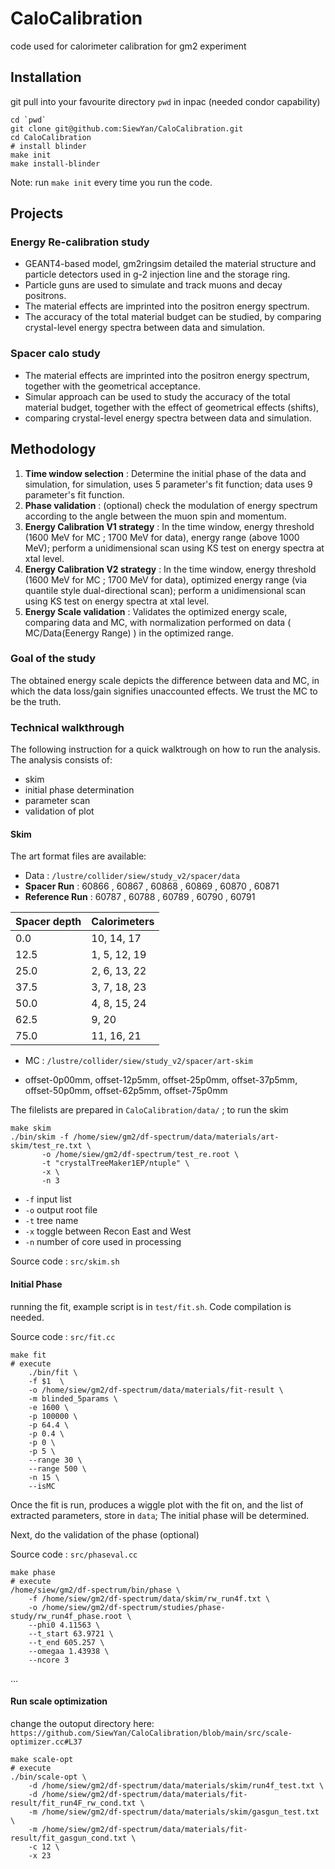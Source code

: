 # CaloCalibration
code used for calorimeter calibration for gm2 experiment

## Installation

git pull into your favourite directory ```pwd``` in inpac (needed condor capability)
```
cd `pwd`
git clone git@github.com:SiewYan/CaloCalibration.git
cd CaloCalibration
# install blinder
make init
make install-blinder
```

Note: run ```make init``` every time you run the code.

## Projects

### Energy Re-calibration study

- GEANT4-based model, gm2ringsim detailed the material structure and
particle detectors used in g-2 injection line and the storage ring.
- Particle guns are used to simulate and track muons and decay positrons.
- The material effects are imprinted into the
positron energy spectrum.
- The accuracy of the total material budget can
be studied, by comparing crystal-level energy
spectra between data and simulation.

### Spacer calo study

- The material effects are imprinted into the
positron energy spectrum, together with the geometrical acceptance.
- Simular approach can be used to study the accuracy of the total material budget, together with the effect of geometrical effects (shifts),
- comparing crystal-level energy
spectra between data and simulation.

## Methodology

1. **Time window selection** : Determine the initial phase of the data and simulation, for simulation, uses 5 parameter's fit function; data uses 9 parameter's fit function.
2. **Phase validation** : (optional) check the modulation of energy spectrum according to the angle between the muon spin and momentum.
3. **Energy Calibration V1 strategy** : In the time window, energy threshold (1600 MeV for MC ; 1700 MeV for data), energy range (above 1000 MeV); perform a unidimensional scan using KS test on energy spectra at xtal level.
4. **Energy Calibration V2 strategy** : In the time window, energy threshold (1600 MeV for MC ; 1700 MeV for data), optimized energy range (via quantile style dual-directional scan); perform a unidimensional scan using KS test on energy spectra at xtal level.
5. **Energy Scale validation** : Validates the optimized energy scale, comparing data and MC, with normalization performed on data ( MC/Data(Eenergy Range) ) in the optimized range.

### Goal of the study

The obtained energy scale depicts the difference between data and MC, in which the data loss/gain signifies unaccounted effects. We trust the MC to be the truth.


### Technical walkthrough

The following instruction for a quick walktrough on how to run the analysis. The analysis consists of:
 - skim
 - initial phase determination
 - parameter scan
 - validation of plot

#### Skim

The art format files are available:

 - Data : ```/lustre/collider/siew/study_v2/spacer/data```
 - **Spacer Run** : 60866 , 60867 , 60868 , 60869 , 60870 , 60871
 - **Reference Run** : 60787 , 60788 , 60789 , 60790 , 60791


| Spacer depth    | Calorimeters |
| -------- | ------- |
| 0.0    | 10, 14, 17    |
| 12.5    | 1, 5, 12, 19     |
| 25.0    | 2, 6, 13, 22    |
| 37.5    | 3, 7, 18, 23    |
| 50.0    | 4, 8, 15, 24    |
| 62.5    | 9, 20    |
| 75.0    | 11, 16, 21    |

 - MC : ```/lustre/collider/siew/study_v2/spacer/art-skim```

 - offset-0p00mm,  offset-12p5mm, offset-25p0mm,  offset-37p5mm,  offset-50p0mm,  offset-62p5mm,  offset-75p0mm

The filelists are prepared in ```CaloCalibration/data/``` ; to run the skim

```
make skim
./bin/skim -f /home/siew/gm2/df-spectrum/data/materials/art-skim/test_re.txt \
	   -o /home/siew/gm2/df-spectrum/test_re.root \
	   -t "crystalTreeMaker1EP/ntuple" \
	   -x \
	   -n 3
```
- ```-f``` input list
- ```-o``` output root file
- ```-t``` tree name
-  ```-x``` toggle between Recon East and West
-  ```-n``` number of core used in processing

Source code : ```src/skim.sh```

#### Initial Phase 

running the fit, example script is in ```test/fit.sh```. Code compilation is needed.

Source code : ```src/fit.cc```

```
make fit
# execute
    ./bin/fit \
	-f $1  \
	-o /home/siew/gm2/df-spectrum/data/materials/fit-result \
	-m blinded_5params \
	-e 1600 \
	-p 100000 \
	-p 64.4 \
	-p 0.4 \
	-p 0 \
	-p 5 \
	--range 30 \
	--range 500 \
	-n 15 \
	--isMC
```

Once the fit is run, produces a wiggle plot with the fit on, and the list of extracted parameters, 
store in ```data```; The initial phase will be determined.

Next, do the validation of the phase (optional)

Source code : ```src/phaseval.cc```

```
make phase
# execute
/home/siew/gm2/df-spectrum/bin/phase \
    -f /home/siew/gm2/df-spectrum/data/skim/rw_run4f.txt \
    -o /home/siew/gm2/df-spectrum/studies/phase-study/rw_run4f_phase.root \
    --phi0 4.11563 \
    --t_start 63.9721 \
    --t_end 605.257 \
    --omegaa 1.43938 \
    --ncore 3
```

...

#### Run scale optimization

change the outoput directory here: ```https://github.com/SiewYan/CaloCalibration/blob/main/src/scale-optimizer.cc#L37```

```
make scale-opt
# execute
./bin/scale-opt \
    -d /home/siew/gm2/df-spectrum/data/materials/skim/run4f_test.txt \
    -d /home/siew/gm2/df-spectrum/data/materials/fit-result/fit_run4F_rw_cond.txt \
    -m /home/siew/gm2/df-spectrum/data/materials/skim/gasgun_test.txt \
    -m /home/siew/gm2/df-spectrum/data/materials/fit-result/fit_gasgun_cond.txt \
    -c 12 \
    -x 23
```
